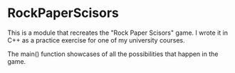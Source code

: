 # RockPaperScisors
This is a module that recreates the "Rock Paper Scisors" game. I wrote it in C++ as a practice exercise for one of my university courses. 

The main() function showcases of all the possibilities that happen in the game. 
